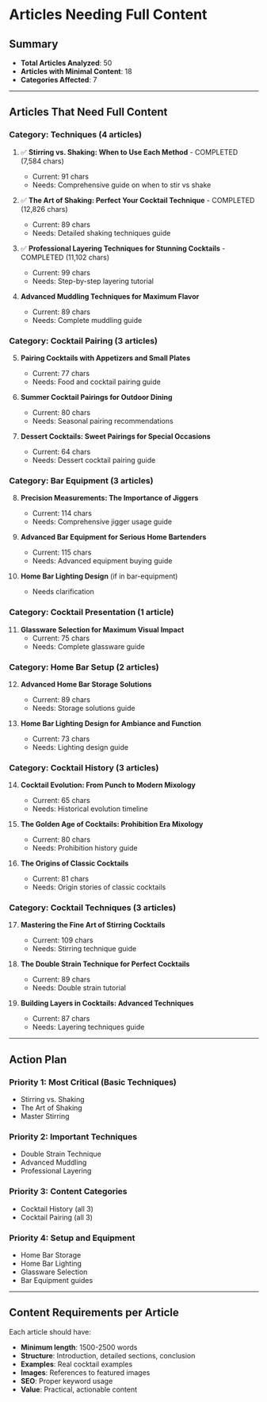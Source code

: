 # Articles Needing Full Content

## Summary
- **Total Articles Analyzed**: 50
- **Articles with Minimal Content**: 18
- **Categories Affected**: 7

---

## Articles That Need Full Content

### Category: Techniques (4 articles)
1. ✅ **Stirring vs. Shaking: When to Use Each Method** - COMPLETED (7,584 chars)
   - Current: 91 chars
   - Needs: Comprehensive guide on when to stir vs shake

2. ✅ **The Art of Shaking: Perfect Your Cocktail Technique** - COMPLETED (12,826 chars)
   - Current: 89 chars
   - Needs: Detailed shaking techniques guide

3. ✅ **Professional Layering Techniques for Stunning Cocktails** - COMPLETED (11,102 chars)
   - Current: 99 chars
   - Needs: Step-by-step layering tutorial

4. **Advanced Muddling Techniques for Maximum Flavor**
   - Current: 89 chars
   - Needs: Complete muddling guide

### Category: Cocktail Pairing (3 articles)
5. **Pairing Cocktails with Appetizers and Small Plates**
   - Current: 77 chars
   - Needs: Food and cocktail pairing guide

6. **Summer Cocktail Pairings for Outdoor Dining**
   - Current: 80 chars
   - Needs: Seasonal pairing recommendations

7. **Dessert Cocktails: Sweet Pairings for Special Occasions**
   - Current: 64 chars
   - Needs: Dessert cocktail pairing guide

### Category: Bar Equipment (3 articles)
8. **Precision Measurements: The Importance of Jiggers**
   - Current: 114 chars
   - Needs: Comprehensive jigger usage guide

9. **Advanced Bar Equipment for Serious Home Bartenders**
   - Current: 115 chars
   - Needs: Advanced equipment buying guide

10. **Home Bar Lighting Design** (if in bar-equipment)
    - Needs clarification

### Category: Cocktail Presentation (1 article)
11. **Glassware Selection for Maximum Visual Impact**
    - Current: 75 chars
    - Needs: Complete glassware guide

### Category: Home Bar Setup (2 articles)
12. **Advanced Home Bar Storage Solutions**
    - Current: 89 chars
    - Needs: Storage solutions guide

13. **Home Bar Lighting Design for Ambiance and Function**
    - Current: 73 chars
    - Needs: Lighting design guide

### Category: Cocktail History (3 articles)
14. **Cocktail Evolution: From Punch to Modern Mixology**
    - Current: 65 chars
    - Needs: Historical evolution timeline

15. **The Golden Age of Cocktails: Prohibition Era Mixology**
    - Current: 80 chars
    - Needs: Prohibition history guide

16. **The Origins of Classic Cocktails**
    - Current: 81 chars
    - Needs: Origin stories of classic cocktails

### Category: Cocktail Techniques (3 articles)
17. **Mastering the Fine Art of Stirring Cocktails**
    - Current: 109 chars
    - Needs: Stirring technique guide

18. **The Double Strain Technique for Perfect Cocktails**
    - Current: 89 chars
    - Needs: Double strain tutorial

19. **Building Layers in Cocktails: Advanced Techniques**
    - Current: 87 chars
    - Needs: Layering techniques guide

---

## Action Plan

### Priority 1: Most Critical (Basic Techniques)
- Stirring vs. Shaking
- The Art of Shaking
- Master Stirring

### Priority 2: Important Techniques
- Double Strain Technique
- Advanced Muddling
- Professional Layering

### Priority 3: Content Categories
- Cocktail History (all 3)
- Cocktail Pairing (all 3)

### Priority 4: Setup and Equipment
- Home Bar Storage
- Home Bar Lighting
- Glassware Selection
- Bar Equipment guides

---

## Content Requirements per Article

Each article should have:
- **Minimum length**: 1500-2500 words
- **Structure**: Introduction, detailed sections, conclusion
- **Examples**: Real cocktail examples
- **Images**: References to featured images
- **SEO**: Proper keyword usage
- **Value**: Practical, actionable content
